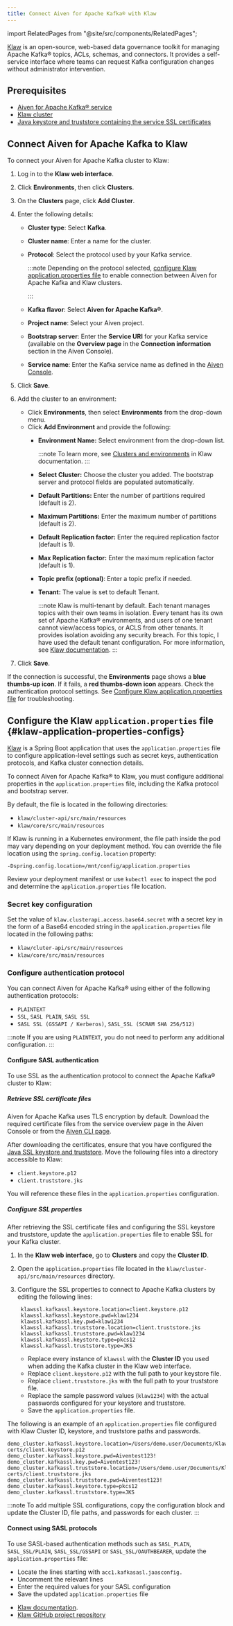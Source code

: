 ```yaml
---
title: Connect Aiven for Apache Kafka® with Klaw
---
```


import RelatedPages from "@site/src/components/RelatedPages";

[Klaw](https://www.klaw-project.io/) is an open-source, web-based data governance toolkit for managing Apache Kafka® topics, ACLs, schemas, and connectors.
It provides a self-service interface where teams can request Kafka configuration changes
without administrator intervention.

## Prerequisites

- [Aiven for Apache Kafka® service](/docs/products/kafka/create-kafka-service)
- [Klaw cluster](https://www.klaw-project.io/docs/quickstart)
- [Java keystore and truststore containing the service SSL certificates](/docs/products/kafka/howto/keystore-truststore)

## Connect Aiven for Apache Kafka to Klaw

To connect your Aiven for Apache Kafka cluster to Klaw:

1. Log in to the **Klaw web interface**.
1. Click **Environments**, then click **Clusters**.
1. On the **Clusters** page, click **Add Cluster**.
1. Enter the following details:
    - **Cluster type**: Select **Kafka**.
    - **Cluster name**: Enter a name for the cluster.
    - **Protocol**: Select the protocol used by your Kafka service.

      :::note
      Depending on the protocol selected,
      [configure Klaw application.properties file](/docs/products/kafka/howto/kafka-klaw#klaw-application-properties-configs)
      to enable connection between Aiven for Apache Kafka and Klaw clusters.

      :::

    - **Kafka flavor**: Select **Aiven for Apache Kafka®**.
    - **Project name**: Select your Aiven project.
    - **Bootstrap server**: Enter the **Service URI** for your Kafka service
      (available on the **Overview page** in the **Connection information** section
      in the Aiven Console).
    - **Service name**: Enter the Kafka service name as defined in the [Aiven Console](https://console.aiven.io/).

1. Click **Save**.
1. Add the cluster to an environment:
   - Click **Environments**, then select **Environments** from the drop-down menu.
   - Click **Add Environment** and provide the following:
     - **Environment Name:** Select environment from the drop-down list.

       :::note
       To learn more, see [Clusters and
       environments](https://www.klaw-project.io/docs/Concepts/clusters-environments)
       in Klaw documentation.
       :::

     - **Select Cluster:** Choose the cluster you added. The bootstrap server and
       protocol fields are populated automatically.
     - **Default Partitions:** Enter the number of partitions required (default is 2).
     - **Maximum Partitions:** Enter the maximum number of partitions (default is 2).
     - **Default Replication factor:** Enter the required replication factor (default is
       1).
     - **Max Replication factor:** Enter the maximum replication factor (default is 1).
     - **Topic prefix (optional)**: Enter a topic prefix if needed.
     - **Tenant:** The value is set to default Tenant.

       :::note
       Klaw is multi-tenant by default. Each tenant manages topics with
       their own teams in isolation. Every tenant has its own set of
       Apache Kafka® environments, and users of one tenant cannot
       view/access topics, or ACLS from other tenants. It provides
       isolation avoiding any security breach. For this topic, I have
       used the default tenant configuration. For more information, see
       [Klaw documentation](https://www.klaw-project.io/docs/getstarted#configure-the-cluster-to-sync).
       :::

1. Click **Save**.

If the connection is successful, the **Environments** page shows
a **blue thumbs-up icon**. If it fails, a **red thumbs-down icon** appears. Check the
authentication protocol settings.
See [Configure Klaw application.properties file](#klaw-application-properties-configs)
for troubleshooting.

## Configure the Klaw `application.properties` file {#klaw-application-properties-configs}

[Klaw](https://www.klaw-project.io/) is a Spring Boot application that uses
the `application.properties` file to configure application-level settings such as
secret keys, authentication protocols, and Kafka cluster connection details.

To connect Aiven for Apache Kafka® to Klaw, you must configure additional properties
in the `application.properties` file, including the Kafka protocol and bootstrap server.

By default, the file is located in the following directories:

- `klaw/cluster-api/src/main/resources`
- `klaw/core/src/main/resources`

If Klaw is running in a Kubernetes environment, the file path inside the pod may
vary depending on your deployment method. You can override the file location
using the `spring.config.location` property:

```text
-Dspring.config.location=/mnt/config/application.properties
```

Review your deployment manifest or use `kubectl exec` to inspect the pod and
determine the `application.properties` file location.

### Secret key configuration

Set the value of `klaw.clusterapi.access.base64.secret` with a secret
key in the form of a Base64 encoded string in the
`application.properties` file located in the following paths:

- `klaw/cluter-api/src/main/resources`
- `klaw/core/src/main/resources`

### Configure authentication protocol

You can connect Aiven for Apache Kafka® using either of the following
authentication protocols:

- `PLAINTEXT`
- `SSL`, `SASL PLAIN`, `SASL SSL`
- `SASL SSL (GSSAPI / Kerberos)`, `SASL_SSL (SCRAM SHA 256/512)`

:::note
If you are using `PLAINTEXT`, you do not need to perform any additional
configuration.
:::

#### Configure SASL authentication

To use SSL as the authentication protocol to connect the Apache Kafka®
cluster to Klaw:

##### Retrieve SSL certificate files

Aiven for Apache Kafka uses TLS encryption by default. Download the required
certificate files from the service overview page in the Aiven Console or from
the [Aiven CLI page](/docs/tools/cli/service/user#avn_service_user_kafka_java_creds).

After downloading the certificates, ensure that you have configured
the [Java SSL keystore and truststore](/docs/products/kafka/howto/keystore-truststore).
Move the following files into a directory accessible to Klaw:

- `client.keystore.p12`
- `client.truststore.jks`

You will reference these files in the `application.properties` configuration.

##### Configure SSL properties

After retrieving the SSL certificate files and configuring the SSL
keystore and truststore, update the `application.properties` file to enable SSL
for your Kafka cluster.

1. In the **Klaw web interface**, go to **Clusters** and copy the **Cluster ID**.
1. Open the `application.properties` file located in the
   `klaw/cluster-api/src/main/resources` directory.
1. Configure the SSL properties to connect to Apache Kafka clusters by
   editing the following lines:

   ```text
    klawssl.kafkassl.keystore.location=client.keystore.p12
    klawssl.kafkassl.keystore.pwd=klaw1234
    klawssl.kafkassl.key.pwd=klaw1234
    klawssl.kafkassl.truststore.location=client.truststore.jks
    klawssl.kafkassl.truststore.pwd=klaw1234
    klawssl.kafkassl.keystore.type=pkcs12
    klawssl.kafkassl.truststore.type=JKS
   ```

   - Replace every instance of `klawssl` with the **Cluster ID** you used when adding
     the Kafka cluster in the Klaw web interface.
   - Replace `client.keystore.p12` with the full path to your keystore file.
   - Replace `client.truststore.jks` with the full path to your truststore file.
   - Replace the sample password values (`klaw1234`) with the actual passwords
     configured for your keystore and truststore.
   - Save the `application.properties` file.

 The following is an example of an `application.properties` file
 configured with Klaw Cluster ID, keystore, and truststore paths and
 passwords.

 ```text
 demo_cluster.kafkassl.keystore.location=/Users/demo.user/Documents/Klaw/demo-certs/client.keystore.p12
 demo_cluster.kafkassl.keystore.pwd=Aiventest123!
 demo_cluster.kafkassl.key.pwd=Aiventest123!
 demo_cluster.kafkassl.truststore.location=/Users/demo.user/Documents/Klaw/demo-certs/client.truststore.jks
 demo_cluster.kafkassl.truststore.pwd=Aiventest123!
 demo_cluster.kafkassl.keystore.type=pkcs12
 demo_cluster.kafkassl.truststore.type=JKS
 ```

 :::note
 To add multiple SSL configurations, copy the configuration block and update the
 Cluster ID, file paths, and passwords for each cluster.
 :::

#### Connect using SASL protocols

To use SASL-based authentication methods such as `SASL_PLAIN`, `SASL_SSL/PLAIN`,
`SASL_SSL/GSSAPI` or `SASL_SSL/OAUTHBEARER`, update the `application.properties` file:

- Locate the lines starting with `acc1.kafkasasl.jaasconfig.`
- Uncomment the relevant lines
- Enter the required values for your SASL configuration
- Save the updated `application.properties` file

<RelatedPages/>

- [Klaw documentation](https://www.klaw-project.io/docs).
- [Klaw GitHub project repository](https://github.com/aiven/klaw)

